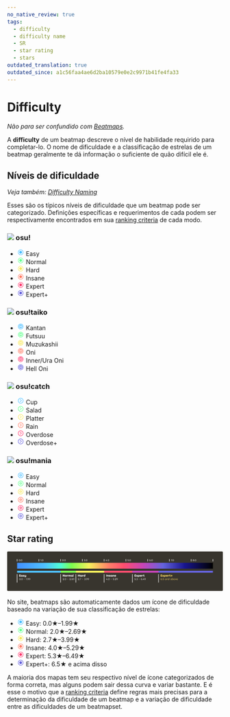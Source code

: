 ```yaml
---
no_native_review: true
tags:
  - difficulty
  - difficulty name
  - SR
  - star rating
  - stars
outdated_translation: true
outdated_since: a1c56faa4ae6d2ba10579e0e2c9971b41fe4fa33
---
```


# Difficulty

*Não para ser confundido com [Beatmaps](/wiki/Beatmap).*

A **difficulty** de um beatmap descreve o nível de habilidade requirido para completar-lo. O nome de dificuldade e a classificação de estrelas de um beatmap geralmente te dá informação o suficiente de quão difícil ele é.

## Níveis de dificuldade

*Veja também: [Difficulty Naming](/wiki/Ranking_Criteria/Difficulty_naming)*

Esses são os típicos níveis de dificuldade que um beatmap pode ser categorizado. Definições específicas e requerimentos de cada podem ser respectivamente encontrados em sua [ranking criteria](/wiki/Ranking_Criteria) de cada modo.

### ![](/wiki/shared/mode/osu.png) osu!

- ![](/wiki/shared/diff/easy-o.png?20211215) Easy
- ![](/wiki/shared/diff/normal-o.png?20211215) Normal
- ![](/wiki/shared/diff/hard-o.png?20211215) Hard
- ![](/wiki/shared/diff/insane-o.png?20211215) Insane
- ![](/wiki/shared/diff/expert-o.png?20211215) Expert
- ![](/wiki/shared/diff/expertplus-o.png?20211215) Expert+

### ![](/wiki/shared/mode/taiko.png) osu!taiko

- ![](/wiki/shared/diff/easy-t.png?20211215) Kantan
- ![](/wiki/shared/diff/normal-t.png?20211215) Futsuu
- ![](/wiki/shared/diff/hard-t.png?20211215) Muzukashii
- ![](/wiki/shared/diff/insane-t.png?20211215) Oni
- ![](/wiki/shared/diff/expert-t.png?20211215) Inner/Ura Oni
- ![](/wiki/shared/diff/expertplus-t.png?20211215) Hell Oni

### ![](/wiki/shared/mode/catch.png) osu!catch

- ![](/wiki/shared/diff/easy-c.png?20211215) Cup
- ![](/wiki/shared/diff/normal-c.png?20211215) Salad
- ![](/wiki/shared/diff/hard-c.png?20211215) Platter
- ![](/wiki/shared/diff/insane-c.png?20211215) Rain
- ![](/wiki/shared/diff/expert-c.png?20211215) Overdose
- ![](/wiki/shared/diff/expertplus-c.png?20211215) Overdose+

### ![](/wiki/shared/mode/mania.png) osu!mania

- ![](/wiki/shared/diff/easy-m.png?20211215) Easy
- ![](/wiki/shared/diff/normal-m.png?20211215) Normal
- ![](/wiki/shared/diff/hard-m.png?20211215) Hard
- ![](/wiki/shared/diff/insane-m.png?20211215) Insane
- ![](/wiki/shared/diff/expert-m.png?20211215) Expert
- ![](/wiki/shared/diff/expertplus-m.png?20211215) Expert+

## Star rating

![Variações da classificação de estrelas](/wiki/shared/star-rating/spectrum.png)

No site, beatmaps são automaticamente dados um ícone de dificuldade baseado na variação de sua classificação de estrelas:

- ![](/wiki/shared/diff/easy-o.png?20211215) Easy: 0.0★–1.99★
- ![](/wiki/shared/diff/normal-o.png?20211215) Normal: 2.0★–2.69★
- ![](/wiki/shared/diff/hard-o.png?20211215) Hard: 2.7★–3.99★
- ![](/wiki/shared/diff/insane-o.png?20211215) Insane: 4.0★–5.29★
- ![](/wiki/shared/diff/expert-o.png?20211215) Expert: 5.3★–6.49★
- ![](/wiki/shared/diff/expertplus-o.png?20211215) Expert+: 6.5★ e acima disso

A maioria dos mapas tem seu respectivo nível de ícone categorizados de forma correta, mas alguns podem sair dessa curva e variar bastante. E é esse o motivo que a [ranking criteria](/wiki/Ranking_Criteria) define regras mais precisas para a determinação da dificuldade de um beatmap e a variação de dificuldade entre as dificuldades de um beatmapset.
